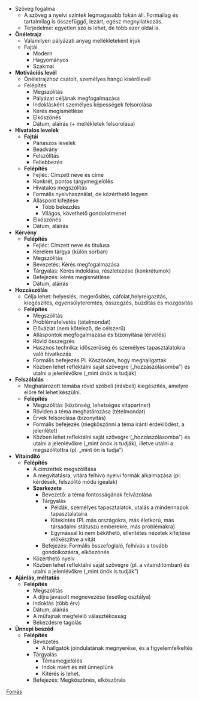 - Szöveg fogalma
    - A szöveg a nyelvi szintek legmagasabb fokán áll. Formailag és tartalmilag is összefüggő, lezárt, egész megnyilatkozás.
    - Terjedelme: egyetlen szó is lehet, de több ezer oldal is.
- **Önéletrajz**
	- Valamilyen pályázati anyag mellékleteként írjuk
	- Fajtái
		- Modern
		- Hagyományos
		- Szakmai
- **Motivációs levél**
	- Önéletrajzhoz csatolt, személyes hangú kísérőlevél
	- Felépítés
		- Megszólítás
		- Pályázat céljának megfogalmazása
		- Indoklásként személyes képességek felsorolása
		- Kérés megismétlése
		- Elköszönés
		- Dátum, aláírás (+ mellékletek felsorolása)
- **Hivatalos levelek**
    - **Fajtái**
        - Panaszos levelek
        - Beadvány
        - Felszólítás
        - Fellebbezés
    - **Felépítés**
        - Fejléc: Címzett neve és címe
        - Konkrét, pontos tárgymegjelölés
        - Hivatalos megszólítás
        - Formális nyelvhasználat, de közérthető legyen
        - Álláspont kifejtése
            - Több bekezdés
            - Világos, követhető gondolatmenet
        - Elköszönés
        - Dátum, aláírás
- **Kérvény**
    - **Felépítés**
        - Fejléc: Címzett neve és titulusa
        - Kérelem tárgya (külön sorban)
        - Megszólítás
        - Bevezetés: Kérés megfogalmazása
        - Tárgyalás: Kérés indoklása, részletezése (konkrétumok)
        - Befejezés: kérés megismétlése
        - Dátum, aláírás
- **Hozzászólás**
    - Célja lehet: helyeslés, megerősítés, cáfolat,helyreigazítás, kiegészítés, egyensúlyteremtés, összegzés, buzdítás és mozgósítás
    - **Felépítés**
        - Megszólítás
        - Problémafelvetés (tételmondat)
        - Elővázlat (nem kőtelező, de célszerű)
        - Álláspontok megfogalmazása és bizonyítása (érvelés)
        - Rövid összegzés
        - Hasznos technika: időszerűség és személyes tapasztalatokra való hivatkozás
        - Formális befejezés Pl. Köszönöm, hogy meghallgattak
        - Közben lehet reflektálni saját szövegre („hozzászólásomba”) és utalni a jelenlévőkre („mint önök is tudják)
- **Felszólalás**
    - Meghatározott témába rövid szóbeli (írásbeli) kiegészítés, amelyre előre fel lehet készülni.
    - **Felépítés**
        - Megszólítás (közönség, lehetséges vitapartner)
        - Röviden a téma meghatározása (tételmondat)
        - Érvek felsorolása (bizonyítás)
        - Formális befejezés (megköszönni a téma iránti érdeklődést, a jelenlétet)
        - Közben lehet reflektálni saját szövegre („hozzászólásomba”) és utalni a jelenlévőkre („mint önök is tudják), illetve utalni a megszólítottra (pl. „mint ön is tudja”)
- **Vitaindító**
    - **Felépítés**
        - A címzettek megszólítása
        - A megvitatásra, vitára felhívó nyelvi formák alkalmazása (pl. kérdések, felszólító módú igealak)
        - **Szerkezete**
            - Bevezető: a téma fontosságának felvázolása
            - Tárgyalás
                - Példák, személyes tapasztalatok, utalás a mindennapok tapasztalataira
                - Kitekintés (Pl. más országokra, más életkorú, más társadalmi státuszú emberekre, más problémákra)
                - Egymással ki nem békíthető, ellentétes nézetek kifejtése előkészítve a vitát
            - Befejezés: Formális összefoglaló, felhívás a tovább gondolkozásra, elköszönés
        - Közérthető nyelv
        - Közben lehet reflektálni saját szövegre (pl. a vitaindítómban) és utalni a jelenlévőkre („mint önök is tudják”)
- **Ajánlás, méltatás**
    - **Felépítés**
        - Megszólítás
        - A díjra javasolt megnevezése (esetleg osztálya)
        - Indoklás (több érv)
        - Dátum, aláírás
        - A műfajnak megfelelő választékosság
        - Bekezdésre tagolás
- **Ünnepi beszéd**
    - **Felépítés**
        - Bevezetés
            - A hallgatók jóindulatának megnyerése, és a figyelemfelkeltés
        - Tárgyalás
            - Témamegjelölés
            - Indok miért és mit ünneplünk
            - Kitérés is lehet.
        - Befejezés: Megköszönés, elköszönés

[Forrás](https://erettsegitetelek.com/2021/02/a-tovabbtanulashoz-illetve-a-munka-vilagahoz-szukseges-szovegtipusok/)

